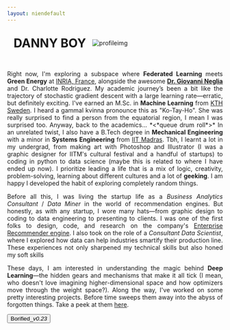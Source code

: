```yaml
---
layout: niendefault
---
```

<div style="display: flex; align-items: center;">
    <div>
        <h1 class="danny-boy" style="margin: 15px;">DANNY BOY</h1>
    </div>
    <img src="/assets/profile_blur.jpg" alt="profileimg">
</div>
<br>
<p style="text-align: justify;"> Right now, I'm exploring a subspace where <strong>Federated Learning</strong> meets <strong>Green Energy</strong> at <a href="https://www.inria.fr/fr/centre-inria-universite-cote-azur" target="_blank">INRIA, France</a>, alongside the awesome <a href="http://www-sop.inria.fr/members/Giovanni.Neglia/" target="_blank"><strong>Dr. Giovanni Neglia</strong></a> and Dr. Charlotte Rodriguez. My academic journey’s been a bit like the trajectory of stochastic gradient descent with a large learning rate—erratic, but definitely exciting. I've earned an M.Sc. in <strong>Machine Learning</strong> from <a href="https://www.kth.se/" target="_blank">KTH Sweden</a>. I heard a gammal kvinna pronounce this as "Ko-Tay-Ho". She was really surprised to find a person from the equatorial region, I mean I was surprised too. Anyway, back to the academics... *<*queue drum roll*>* In an unrelated twist, I also have a B.Tech degree in <strong>Mechanical Engineering</strong> with a minor in <strong>Systems Engineering</strong> from <a href="https://www.iitm.ac.in/" target="_blank">IIT Madras</a>. Tbh, I learnt a lot in my undergrad, from making art with Photoshop and Illustrator (I was a graphic designer for IITM's cultural festival and a handful of startups) to coding in python to data science (maybe this is related to where I have ended up now). I prioritize leading a life that is a mix of logic, creativity, problem-solving, learning about different cultures and a lot of <strong>geeking</strong>. I am happy I developed the habit of exploring completely random things.</p>

<p style="text-align: justify;"> Before all this, I was living the startup life as a <em>Business Analytics Consultant</em> / <em>Data Miner</em> in the world of recommendation engines. But honestly, as with any startup, I wore many hats—from graphic design to coding to data engineering to presenting to clients. I was one of the first folks to design, code, and research on the company's <a href="https://crayondata.ai/the-future-of-ai/" target="_blank">Enterprise Recommender engine</a>. I also took on the role of a <em>Consultant Data Scientist</em>, where I explored how data can help industries smartify their production line. These experiences not only sharpened my technical skills but also honed my soft skills</p>

<p style="text-align: justify;"> These days, I am interested in understanding the magic behind <strong>Deep Learning</strong>—the hidden gears and mechanisms that make it all tick (I mean, who doesn't love imagining higher-dimensional space and how optimizers move through the weight space?). Along the way, I've worked on some pretty interesting projects. Before time sweeps them away into the abyss of forgotten things. Take a peek at them <a href="/notes">here</a>. </p>

<a href="/">
  <button>Borified_<em>v0.23</em></button>
</a>
